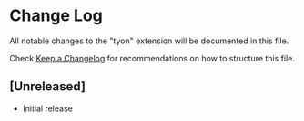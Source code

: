 # Change Log

All notable changes to the "tyon" extension will be documented in this file.

Check [Keep a Changelog](http://keepachangelog.com/) for recommendations on how to structure this file.

## [Unreleased]

- Initial release